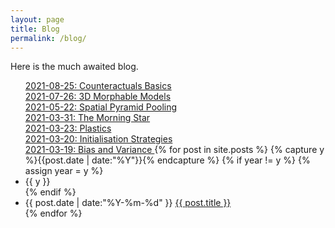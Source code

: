 ```yaml
---
layout: page
title: Blog
permalink: /blog/
---
```


Here is the much awaited blog.

<ul class="listing">
<a href="/resume/Counterfactuals_Basics.pdf">2021-08-25: Counteractuals Basics</a>
<br>
<a href="/resume/CT-3DMorphableModels.pdf">2021-07-26: 3D Morphable Models</a>
<br>
<a href="/resume/Spatial_Pyramid_Pooling.pdf">2021-05-22: Spatial Pyramid Pooling</a>
<br>
<a href="/resume/The_Morning_Star.pdf">2021-03-31: The Morning Star</a>
<br>
<a href="/resume/Plastics.pdf">2021-03-23: Plastics</a>
<br>
<a href= "/resume/Initialisation_Strategies.pdf">2021-03-20: Initialisation Strategies</a>
<br>
 <a href= "/resume/Bias_and_Variance.pdf">2021-03-19: Bias and Variance </a>
{% for post in site.posts %}
  {% capture y %}{{post.date | date:"%Y"}}{% endcapture %}
  {% if year != y %}
    {% assign year = y %}
    <li class="listing-seperator">{{ y }}</li>
  {% endif %}
  <li class="listing-item">
    <time datetime="{{ post.date | date:"%Y-%m-%d" }}">{{ post.date | date:"%Y-%m-%d" }}</time>
    <a href="{{ post.url | prepend: site.baseurl }}" title="{{ post.title }}">{{ post.title }}</a>
  </li>
{% endfor %}
 
</ul>
